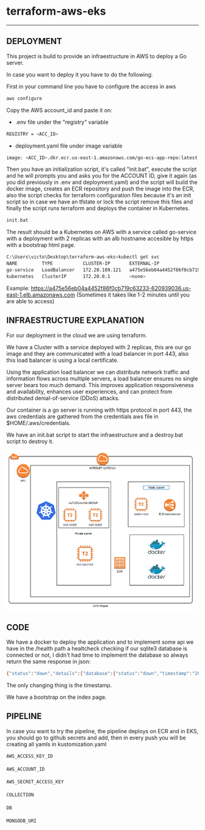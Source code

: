# terraform-aws-eks

---
DEPLOYMENT
----

This project is build to provide an infraestructure in AWS to deploy a Go server.

In case you want to deploy it you have to do the following:

First in your command line you have to configure the access in aws

```sh
aws configure
```

Copy the AWS account_id and paste it on:

- .env file under the "registry" variable 

```sh
REGISTRY = <ACC_ID>
```

- deployment.yaml file under image variable

```sh
image: <ACC_ID>.dkr.ecr.us-east-1.amazonaws.com/go-ecs-app-repo:latest
```

Then you have an initialization script, it's called "init.bat", execute the script and he will prompts you and asks you for the ACCOUNT ID, give it again (as you did previously in .env and deployment.yaml) and the script will build the docker image, creates an ECR repository and push the image into the ECR, also the script checks for terraform configuration files because it's an init script so in case we have an tfstate or lock the script remove this files and finally the script runs terraform and deploys the container in Kubernetes.

```sh
init.bat
```

The result should be a Kubernetes on AWS with a service called go-service with a deployment with 2 replicas with an alb hostname accesible by https with a bootstrap html page.
```sh
C:\Users\victo\Desktop\terraform-aws-eks>kubectl get svc
NAME         TYPE           CLUSTER-IP       EXTERNAL-IP                                                              PORT(S)         AGE
go-service   LoadBalancer   172.20.109.121   a475e56eb04a4452f86f0cb719c63233-620939036.us-east-1.elb.amazonaws.com   443:31309/TCP   114s
kubernetes   ClusterIP      172.20.0.1       <none>                                                                   443/TCP         8m49s
```
Example: https://a475e56eb04a4452f86f0cb719c63233-620939036.us-east-1.elb.amazonaws.com (Sometimes it takes like 1-2 minutes until you are able to access)

INFRAESTRUCTURE EXPLANATION
----

For our deployment in the cloud we are using terraform.

We have a Cluster with a service deployed with 2 replicas, this are our go image and they are communicated with a load balancer in port 443, also this load balancer is using a local certificate.

Using the application load balancer we can distribute  network traffic and information flows across multiple servers, a load balancer ensures no single server bears too much demand. This improves application responsiveness and availability, enhances user experiences, and can protect from distributed denial-of-service (DDoS) attacks.

Our container is a go server is running with https protocol in port 443, the aws credentials are gathered from the credentials aws file in $HOME/.aws/credentials.

We have an init.bat script to start the infraestructure and a destroy.bat script to destroy it.

![alt text](https://github.com/victorgomezg93/terraform-aws-eks/blob/master/diagram.png?raw=true)

CODE
----
We have a docker to deploy the application and to implement some api we have in the /health path a healtcheck checking if our sqlite3 database is connected or not, I didn't had time to implement the database so always return the same response in json:

```sh
{"status":"down","details":{"database":{"status":"down","timestamp":"2021-10-05T23:24:08.425492059Z","error":"Binary was compiled with 'CGO_ENABLED=0', go-sqlite3 requires cgo to work. This is a stub"},"search":{"status":"down","timestamp":"2021-10-05T23:24:06.309964687Z","error":"this makes the check fail"}}}
```

The only changing thing is the timestamp.

We have a bootstrap on the index page.


PIPELINE
----

In case you want to try the pipeline, the pipeline deploys on ECR and in EKS, you should go to github
secrets and add, then in every push you will be creating all yamls in kustomization.yaml

```sh
AWS_ACCESS_KEY_ID

AWS_ACCOUNT_ID

AWS_SECRET_ACCESS_KEY

COLLECTION

DB

MONGODB_URI


```
